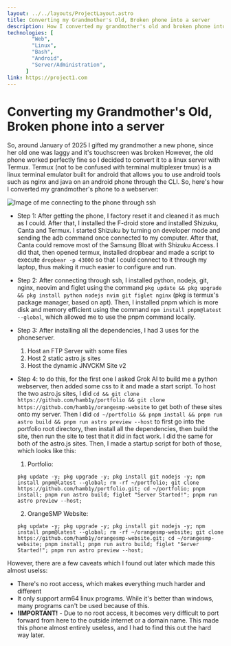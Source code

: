 ```yaml
---
layout: ../../layouts/ProjectLayout.astro
title: Converting my Grandmother's Old, Broken phone into a server
description: How I converted my grandmother's old and broken phone into a (almost) fully functioning server.
technologies: [
        "Web",
        "Linux",
        "Bash",
        "Android",
        "Server/Administration", 
      ]
link: https://project1.com
---
```


# Converting my Grandmother's Old, Broken phone into a server

So, around January of 2025 I gifted my grandmother a new phone, since her old one was laggy and it's touchscreen was broken However, the old phone worked perfectly fine so I decided to convert it to a linux server with Termux. Termux (not to be confused with terminal multiplexer tmux) is a linux terminal emulator built for android that allows you to use android tools such as nginx and java on an android phone through the CLI. So, here's how I converted my grandmother's phone to a webserver:

![Image of me connecting to the phone through ssh](/phoneserver-1.png)
 - Step 1: After getting the phone, I factory reset it and cleaned it as much as I could. After that, I installed the F-droid store and installed Shizuku, Canta and Termux. I started Shizuku by turning on developer mode and sending the adb command once connected to my computer. After that, Canta could remove most of the Samsung Bloat with Shizuku Access. I did that, then opened termux, installed dropbear and made a script to execute `dropbear -p 43000` so that I could connect to it through my laptop, thus making it much easier to configure and run.
 - Step 2: After connecting through ssh, I installed python, nodejs, git, nginx, neovim and figlet using the command `pkg update && pkg upgrade && pkg install python nodejs nvim git figlet nginx` (pkg is termux's package manager, based on apt). Then, I installed pnpm which is more disk and memory efficient using the command `npm install pnpm@latest --global`, which allowed me to use the pnpm command locally.
 - Step 3: After installing all the dependencies, I had 3 uses for the phoneserver.
    1. Host an FTP Server with some files
    2. Host 2 static astro.js sites
    3. Host the dynamic JNVCKM Site v2
 - Step 4: to do this, for the first one I asked Grok AI to build me a python webserver, then added some css to it and made a start script. To host the two astro.js sites, I did `cd && git clone https://github.com/hamb1y/portfolio && git clone https://github.com/hamb1y/orangesmp-website` to get both of these sites onto my server. Then I did `cd ~/portfolio && pnpm install && pnpm run astro build && pnpm run astro preview --host` to first go into the portfolio root directory, then install all the dependencies, then build the site, then run the site to test that it did in fact work. I did the same for both of the astro.js sites. Then, I made a startup script for both of those, which looks like this:
    1. Portfolio:

     `
        pkg update -y;
        pkg upgrade -y;
        pkg install git nodejs -y;
        npm install pnpm@latest --global;
        rm -rf ~/portfolio;
        git clone https://github.com/hamb1y/portfolio.git;
        cd ~/portfolio;
        pnpm install;
        pnpm run astro build;
        figlet "Server Started!";
        pnpm run astro preview --host;
     `
     
     2. OrangeSMP Website:

     `
        pkg update -y;
        pkg upgrade -y;
        pkg install git nodejs -y;
        npm install pnpm@latest --global;
        rm -rf ~/orangesmp-website;
        git clone https://github.com/hamb1y/orangesmp-website.git;
        cd ~/orangesmp-website;
        pnpm install;
        pnpm run astro build;
        figlet "Server Started!";
        pnpm run astro preview --host;
     `

 However, there are a few caveats which I found out later which made this almost uselss:
  - There's no root access, which makes everything much harder and different
  - It only support arm64 linux programs. While it's better than windows, many programs can't be used because of this.
  - **!IMPORTANT!** - Due to no root access, it becomes very difficult to port forward from here to the outside internet or a domain name. This made this phone almost entirely useless, and I had to find this out the hard way later.
